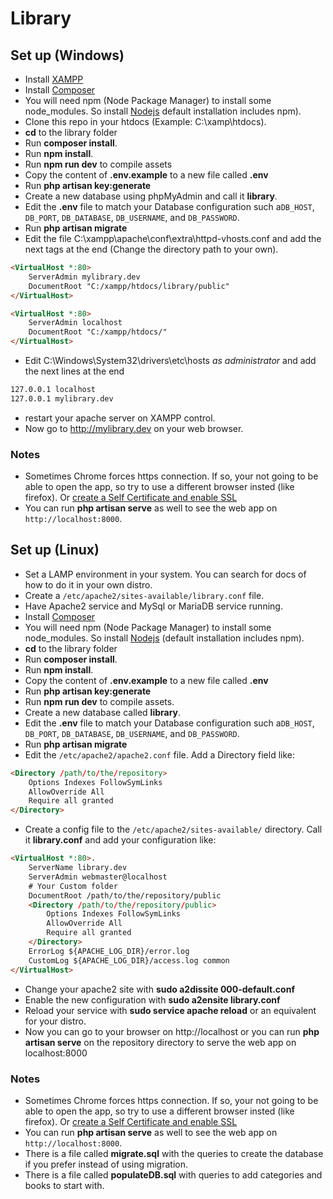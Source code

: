 # Library

## Set up (Windows)

* Install [XAMPP](https://www.apachefriends.org/es/index.html)
* Install [Composer](https://getcomposer.org/download/)
* You will need npm (Node Package Manager) to install some node_modules.
So install [Nodejs](https://nodejs.org/es/) default installation includes npm).
* Clone this repo in your htdocs (Example: C:\xamp\htdocs\).
* **cd** to the library folder
* Run **composer install**.
* Run **npm install**.
* Run **npm run dev** to compile assets
* Copy the content of **.env.example** to a new file called **.env**
* Run **php artisan key:generate**
* Create a new database using phpMyAdmin and call it **library**.
* Edit the **.env** file to match your Database configuration such a`DB_HOST`, `DB_PORT`, `DB_DATABASE`, `DB_USERNAME`, and `DB_PASSWORD`.
* Run **php artisan migrate**
* Edit the file C:\xampp\apache\conf\extra\httpd-vhosts.conf and add the next tags at the end (Change the directory path to your own).
```HTML
<VirtualHost *:80>
    ServerAdmin mylibrary.dev
    DocumentRoot "C:/xampp/htdocs/library/public"
</VirtualHost> 

<VirtualHost *:80>
    ServerAdmin localhost
    DocumentRoot "C:/xampp/htdocs/"
</VirtualHost>
```
* Edit C:\Windows\System32\drivers\etc\hosts *as administrator* and add the next lines at the end
```html
127.0.0.1 localhost
127.0.0.1 mylibrary.dev
```
* restart your apache server on XAMPP control.
* Now go to http://mylibrary.dev on your web browser.

### Notes
* Sometimes Chrome forces https connection. If so, your not going to be able to open the app, so try to use a different browser insted (like firefox). Or [create a Self Certificate and enable SSL](https://stackoverflow.com/questions/42951159/why-the-connection-appear-to-be-not-secure-on-my-php-webapp-depolyed-on-my-loc)
* You can run **php artisan serve** as well to see the web app on `http://localhost:8000`.


## Set up (Linux)
* Set a LAMP environment in your system. You can search for docs of how to do it in your own distro.
* Create a `/etc/apache2/sites-available/library.conf` file.
* Have Apache2 service and MySql or MariaDB service running.
* Install [Composer](https://getcomposer.org/download/)
* You will need npm (Node Package Manager) to install some node_modules.
So install [Nodejs](https://nodejs.org/es/) (default installation includes npm).
* **cd** to the library folder
* Run **composer install**.
* Run **npm install**.
* Copy the content of **.env.example** to a new file called **.env**
* Run **php artisan key:generate**
* Run **npm run dev** to compile assets.
* Create a new database called **library**.
* Edit the **.env** file to match your Database configuration such a`DB_HOST`, `DB_PORT`, `DB_DATABASE`, `DB_USERNAME`, and `DB_PASSWORD`.
* Run **php artisan migrate**
* Edit the `/etc/apache2/apache2.conf` file.
Add a Directory field like:
```html
<Directory /path/to/the/repository>
	Options Indexes FollowSymLinks
	AllowOverride All
	Require all granted
</Directory>
```
* Create a config file to the `/etc/apache2/sites-available/` directory.
Call it **library.conf** and add your configuration like:
```html
<VirtualHost *:80>.
    ServerName library.dev
    ServerAdmin webmaster@localhost
    # Your Custom folder 
    DocumentRoot /path/to/the/repository/public
    <Directory /path/to/the/repository/public>
        Options Indexes FollowSymLinks
        AllowOverride All
        Require all granted
    </Directory>
    ErrorLog ${APACHE_LOG_DIR}/error.log
    CustomLog ${APACHE_LOG_DIR}/access.log common
</VirtualHost>
```
* Change your apache2 site with **sudo a2dissite 000-default.conf**
* Enable the new configuration with **sudo a2ensite library.conf**
* Reload your service with **sudo service apache reload** or an equivalent for your distro.
* Now you can go to your browser on http://localhost or you can run **php artisan serve** on the repository directory to serve the web app on localhost:8000

### Notes
* Sometimes Chrome forces https connection. If so, your not going to be able to open the app, so try to use a different browser insted (like firefox). Or [create a Self Certificate and enable SSL](https://stackoverflow.com/questions/42951159/why-the-connection-appear-to-be-not-secure-on-my-php-webapp-depolyed-on-my-loc)
* You can run **php artisan serve** as well to see the web app on `http://localhost:8000`.
* There is a file called **migrate.sql** with the queries to create the database if you prefer instead of using migration.
* There is a file called **populateDB.sql** with queries to add categories and books to start with.

